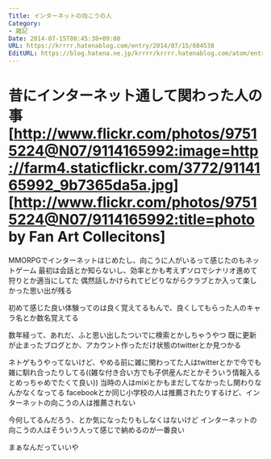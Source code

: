 ```yaml
---
Title: インターネットの向こうの人
Category:
- 雑記
Date: 2014-07-15T08:45:38+09:00
URL: https://krrrr.hatenablog.com/entry/2014/07/15/084538
EditURL: https://blog.hatena.ne.jp/krrrr/krrrr.hatenablog.com/atom/entry/12921228815728035418
---
```


昔にインターネット通して関わった人の事
[http://www.flickr.com/photos/97515224@N07/9114165992:image=http://farm4.staticflickr.com/3772/9114165992_9b7365da5a.jpg]
[http://www.flickr.com/photos/97515224@N07/9114165992:title=photo by Fan Art Collecitons]
====
MMORPGでインターネットはじめたし、向こうに人がいるって感じたのもネットゲーム
最初は会話とか知らないし、効率とかも考えずソロでシナリオ進めて狩りとか適当にしてた
偶然話しかけられてビビりながらクラブとか入って楽しかった思い出が残る

初めて感じた良い体験ってのは良く覚えてるもんで、良くしてもらった人のキャラ名とか数名覚えてる

数年経って、あれだ、ふと思い出したついでに検索とかしちゃうやつ
既に更新が止まったブログとか、アカウント作っただけ状態のtwitterとか見つかる

ネトゲもうやってないけど、やめる前に雑に関わってた人はtwitterとかで今でも雑に馴れ合ったりしてる((雑な付き合い方でも子供産んだとかそういう情報入るとめっちゃめでたくて良い))
当時の人はmixiとかもまだしてなかったし関わりなんかなくなってる
facebookとか同じ小学校の人は推薦されたりするけど、インターネットの向こうの人は推薦されない

今何してるんだろう、とか気になったりもしなくはないけど
インターネットの向こうの人はそういう人って感じで納めるのが一番良い

まぁなんだっていいや


